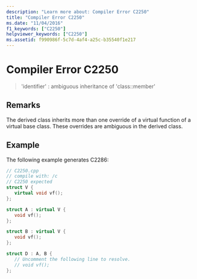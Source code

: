 ```yaml
---
description: "Learn more about: Compiler Error C2250"
title: "Compiler Error C2250"
ms.date: "11/04/2016"
f1_keywords: ["C2250"]
helpviewer_keywords: ["C2250"]
ms.assetid: f990986f-5c7d-4af4-a25c-b35540f1e217
---
```

# Compiler Error C2250

> 'identifier' : ambiguous inheritance of 'class::member'

## Remarks

The derived class inherits more than one override of a virtual function of a virtual base class. These overrides are ambiguous in the derived class.

## Example

The following example generates C2286:

```cpp
// C2250.cpp
// compile with: /c
// C2250 expected
struct V {
   virtual void vf();
};

struct A : virtual V {
   void vf();
};

struct B : virtual V {
   void vf();
};

struct D : A, B {
   // Uncomment the following line to resolve.
   // void vf();
};
```
